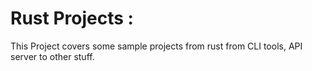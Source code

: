 # Rust Projects :

This Project covers some sample  projects from rust from CLI tools, API server to other stuff.

